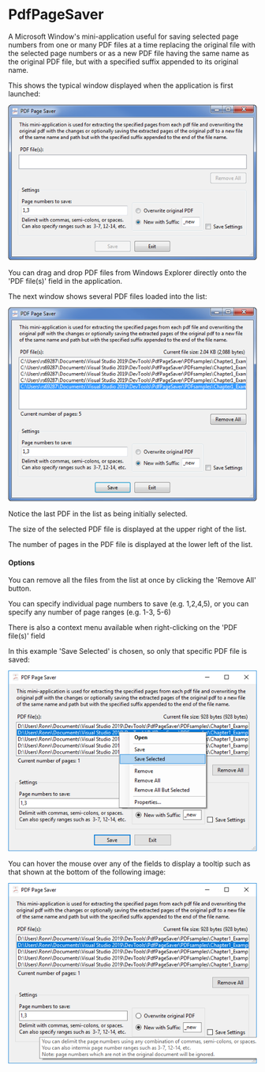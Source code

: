 # PdfPageSaver

A Microsoft Window's mini-application useful for saving selected page numbers from one or 
many PDF files at a time replacing the original file with the selected page numbers or as 
a new PDF file having the same name as the original PDF file, but with a specified suffix 
appended to its original name.

<!-- Make sure to consult [Help](https://sokooltools.github.io/PdfPageSaver/Help/help.htm) -->

This shows the typical window displayed when the application is first launched:

![Image1](Images/image1.png)

You can drag and drop PDF files from Windows Explorer directly onto the 'PDF file(s)' field 
in the application.

The next window shows several PDF files loaded into the list:

![Image2](Images/image2.png)

Notice the last PDF in the list as being initially selected. 

The size of the selected PDF file is displayed at the upper right of the list.

The number of pages in the PDF file is displayed at the lower left of the list.


#### Options

You can remove all the files from the list at once by clicking the 'Remove All' button.

You can specify individual page numbers to save (e.g. 1,2,4,5), 
or you can specify any number of page ranges (e.g. 1-3, 5-6)

There is also a context menu available when right-clicking on the 'PDF file(s)' field

In this example 'Save Selected' is chosen, so only that specific PDF file is saved:

![Image3](Images/image3.png)


You can hover the mouse over any of the fields to display a tooltip such as that 
shown at the bottom of the following image:

![Image4](Images/image4.png)
